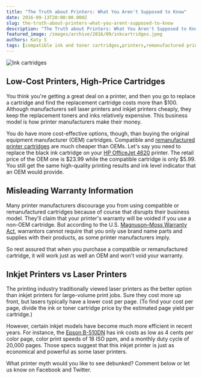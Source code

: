 ```yaml
---
title: "The Truth about Printers: What You Aren't Supposed to Know"
date: 2016-09-13T20:00:00.000Z
slug: the-truth-about-printers-what-you-arent-supposed-to-know
description: "The Truth about Printers: What You Aren't Supposed to Know"
featured_image: /images/archive/2016/09/inkcartridges.jpeg
authors: Katy S
tags: [compatible ink and toner cartridges,printers,remanufactured printer cartridges,original equipment manufactured cartridges,HP Ink Cartridges,inkjet printers vs laser printers]
---
```


![Ink cartridges](/blog/images/inkcartridges.jpeg "Cartridges for inkjet printer")

## Low-Cost Printers, High-Price Cartridges

You think you're getting a great deal on a printer, and then you go to replace a cartridge and find the replacement cartridge costs more than $100\. Although manufacturers sell laser printers and inkjet printers cheaply, they keep the replacement toners and inks relatively expensive. This business model is how printer manufacturers make their money.

  
You do have more cost-effective options, though, than buying the original equipment manufacturer (OEM) cartridges. Compatible and [remanufactured printer cartridges](https://blog.compandsave.com/2016/08/how-remanufactured-printer-cartridges.html) are much cheaper than OEMs. Let's say you need to replace the black ink cartridge on your [HP OfficeJet 4620](https://www.compandsave.com/hp/officejet/4620-ink-cartridges) printer. The retail price of the OEM one is $23.99 while the compatible cartridge is only $5.99\. You still get the same high-quality printing results and ink level indicator that an OEM would provide.

## Misleading Warranty Information

Many printer manufacturers discourage you from using compatible or remanufactured cartridges because of course that disrupts their business model. They'll claim that your printer's warranty will be voided if you use a non-OEM cartridge. But according to the U.S. [Magnuson–Moss Warranty Act](https://blog.compandsave.com/2014/03/brand-name-cartridges-vs-compatible.html), warrantors cannot require that you only use brand name parts and supplies with their products, as some printer manufacturers imply.

So rest assured that when you purchase a compatible or remanufactured cartridge, it will work just as well an OEM and won't void your warranty.

## Inkjet Printers vs Laser Printers

The printing industry traditionally viewed laser printers as the better option than inkjet printers for large-volume print jobs. Sure they cost more up front, but lasers typically have a lower cost per page. (To find your cost per page, divide the ink or toner cartridge price by the estimated page yield per cartridge.) 

However, certain inkjet models have become much more efficient in recent years. For instance, the [Epson B-510DN](https://search.compandsave.com/search?keywords=Epson%20B-510DN&cus%5Fid=) has ink costs as low as 4 cents per color page, color print speeds of 18 ISO ppm, and a monthly duty cycle of 20,000 pages. Those specs suggest that this inkjet printer is just as economical and powerful as some laser printers.

What printer myth would you like to see debunked? Comment below or let us know on Facebook and Twitter.
